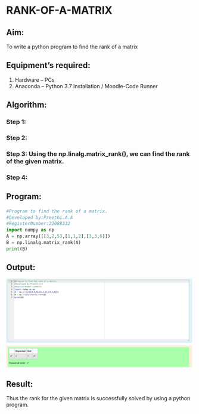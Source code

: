 # RANK-OF-A-MATRIX

## Aim:

To write a python program to find the rank of a matrix
## Equipment’s required:

1. 	Hardware – PCs
2. 	Anaconda – Python 3.7 Installation / Moodle-Code Runner

## Algorithm:

### Step 1: 
### Step 2: 
### Step 3: Using the np.linalg.matrix_rank(), we can find the rank of the given matrix.
### Step 4: 
## Program:
```python
#Program to find the rank of a matrix.
#Developed by:Preethi.A.A
#RegisterNumber:22008332
import numpy as np
A = np.array([[3,2,5],[1,1,2],[3,3,6]])
B = np.linalg.matrix_rank(A)
print(B)
```
## Output:
![](./exp2)
## Result:
Thus the rank for the given matrix is successfully solved by  using a python program.


